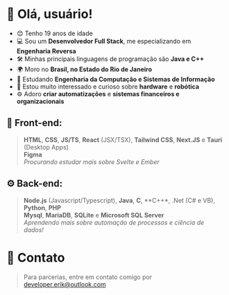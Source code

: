 #  :wave: Olá, usuário!
- 😊 Tenho 19 anos de idade
- 💻 Sou um **Desenvolvedor Full Stack**, me especializando em **Engenharia Reversa**
- 🛠️ Minhas principais linguagens de programação são **Java e C++**
- 🌍 Moro no **Brasil, no Estado do Rio de Janeiro**
- 📕 Estudando **Engenharia da Computação e Sistemas de Informação**
- 🤖 Estou muito interessado e curioso sobre **hardware** e **robótica**
- ⚙️ Adoro **criar automatizações** e **sistemas financeiros e organizacionais**


## :art: Front-end:
> **HTML**, **CSS**, **JS/TS**, **React** (JSX/TSX), **Tailwind CSS**, **Next.JS** e **Tauri** (Desktop Apps)<br>
> **Figma**<br>
> *Procurando estudar mais sobre Svelte e Ember*

## :gear: Back-end:
> **Node.js** (Javascript/Typescript), **Java**, **C**, **C++*, .Net (C# e VB), **Python**, **PHP**<br>
> **Mysql**, **MariaDB**, **SQLite** e **Microsoft SQL Server**<br>
> *Aprendendo mais sobre automação de processos e ciência de dados!*


# 📧 Contato
>Para parcerias, entre em contato comigo por developer.erik@outlook.com
